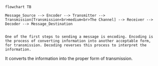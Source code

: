 
```mermaid
flowchart TB

Message_Source --> Encoder --> Transmitter --> Transmission[Transmission<br>medium<br>The Channel] --> Receiver --> Decoder --> Message_Destination
```

```ad-abstract

One of the first steps to sending a message is encoding. Encoding is the process of converting information into another acceptable form, for transmission. Decoding reverses this process to interpret the information.
```

It converts the information into the proper form of transmission.